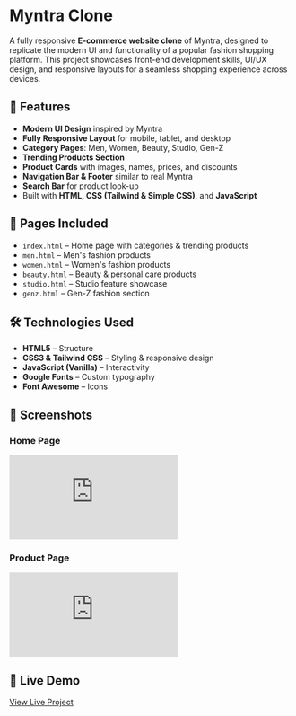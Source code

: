 # Myntra Clone

A fully responsive **E-commerce website clone** of Myntra, designed to replicate the modern UI and functionality of a popular fashion shopping platform. This project showcases front-end development skills, UI/UX design, and responsive layouts for a seamless shopping experience across devices.

## 🚀 Features

- **Modern UI Design** inspired by Myntra
- **Fully Responsive Layout** for mobile, tablet, and desktop
- **Category Pages**: Men, Women, Beauty, Studio, Gen-Z
- **Trending Products Section**
- **Product Cards** with images, names, prices, and discounts
- **Navigation Bar & Footer** similar to real Myntra
- **Search Bar** for product look-up
- Built with **HTML, CSS (Tailwind & Simple CSS)**, and **JavaScript**

## 📂 Pages Included
- `index.html` – Home page with categories & trending products
- `men.html` – Men's fashion products
- `women.html` – Women's fashion products
- `beauty.html` – Beauty & personal care products
- `studio.html` – Studio feature showcase
- `genz.html` – Gen-Z fashion section

## 🛠️ Technologies Used
- **HTML5** – Structure
- **CSS3 & Tailwind CSS** – Styling & responsive design
- **JavaScript (Vanilla)** – Interactivity
- **Google Fonts** – Custom typography
- **Font Awesome** – Icons

## 📸 Screenshots

### Home Page
![Home Page Screenshot](https://akhileshbhagat76.github.io/myntra-clone-AKHIL/index.html)

### Product Page
![mens Page](https://akhileshbhagat76.github.io/myntra-clone-AKHIL/men.html)

## 🔗 Live Demo
[View Live Project](https://akhileshbhagat76.github.io/myntra-clone-AKHIL/)


   
